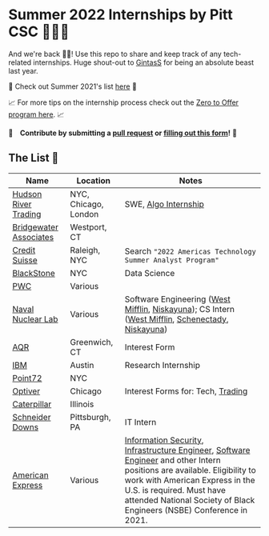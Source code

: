 # Summer 2022 Internships by Pitt CSC 🤿👩‍💻
And we're back 😤🎉! Use this repo to share and keep track of any tech-related internships. Huge shout-out to [GintasS](https://github.com/GintasS) for being an absolute beast last year. 

👴 Check out Summer 2021's list [here](https://github.com/pittcsc/Summer2022-Internships/tree/552701f413a0ad84a90164b03e7eee9c902ab37a) 👴

 📈 For more tips on the internship process check out the [Zero to Offer program here](https://www.pittcs.wiki/zero-to-offer).  📈

🤗 **Contribute by submitting a [pull request](https://github.com/susam/gitpr#create-pull-request) or [filling out this form](https://bit.ly/3d5O76c)!**  🤗

## The List 👔

| Name  |  Location |  Notes |
|---|---|-------------|
| [Hudson River Trading](https://www.hudsonrivertrading.com/careers/job/?gh_jid=3015374) | NYC, Chicago, London | SWE, [Algo Internship](https://www.hudsonrivertrading.com/careers/job/?gh_jid=3008603) |
| [Bridgewater Associates](https://boards.greenhouse.io/bridgewater89/jobs/4076389002) | Westport, CT | |
| [Credit Suisse](https://tas-creditsuisse.taleo.net/careersection/campus/moresearch.ftl) | Raleigh, NYC | Search `"2022 Americas Technology Summer Analyst Program"`|
| [BlackStone](https://blackstone.wd1.myworkdayjobs.com/en-US/Blackstone_Campus_Careers/job/New-York/XMLNAME-2022-Summer-Analyst---Blackstone-Data-Science_15158) | NYC | Data Science |
| [PWC](https://jobs.us.pwc.com/job/pittsburgh/start-intern-summer-2022/932/18302534) | Various | |
| [Naval Nuclear Lab](https://navalnuclearlab.energy.gov/jobsearch/job-details/information-technology-internship-summer-2022/26667/1/) | Various | Software Engineering ([West Mifflin](https://navalnuclearlab.energy.gov/jobsearch/job-details/software-engineering-internship-summer-2022/26659/1/), [Niskayuna](https://navalnuclearlab.energy.gov/jobsearch/job-details/software-engineering-internship-summer-2022/26659/2/)); CS Intern ([West Mifflin](https://navalnuclearlab.energy.gov/jobsearch/job-details/computer-science-internship-summer-2022/26660/1/), [Schenectady](https://navalnuclearlab.energy.gov/jobsearch/job-details/computer-science-internship-summer-2022/26660/3/), [Niskayuna](https://navalnuclearlab.energy.gov/jobsearch/job-details/computer-science-internship-summer-2022/26660/2/)) | [P&G](https://www.pgcareers.com/job/cincinnati/information-technology-emerging-leaders-2022-internship-sophomore/936/17085179) | Cincinatti, OH | Sophomore Program |
| [AQR](https://careers.aqr.com/jobs/university-open-positions/greenwich-ct/2022-summer-internship-express-interest/2194349?lang=en_us#/) | Greenwich, CT | Interest Form |
| [IBM](https://careers.ibm.com/job/12596436/research-internship-summer-2022-undergraduate-austin-tx) | Austin | Research Internship|
| [Point72](https://careers.point72.com/CSJobDetail?jobName=2022-point72-academy-summer-internship-program-new-york&jobCode=CPA-0007359) | NYC | |
| [Optiver](https://www.optiver.com/working-at-optiver/career-opportunities/4995300002/) | Chicago | Interest Forms for: Tech, [Trading](https://www.optiver.com/working-at-optiver/career-opportunities/4929322002/)|
| [Caterpillar](https://caterpillarcareers.ttcportals.com/jobs/6533463-2022-engineering-summer-intern-product-development?tm_job=R0000026191&tm_event=view&tm_company=2539&bid=370&src=SNS-100100) | Illinois | |
|[Schneider Downs](https://schneiderdowns.csod.com/ats/careersite/JobDetails.aspx?id=474&site=4) | Pittsburgh, PA | IT Intern |
|[American Express](https://jobs.americanexpress.com/global/jobs?page=1&keywords=2022&lang=en-US&sortBy=relevance)| Various | [Information Security](https://jobs.americanexpress.com/global/jobs/21006201?lang=en-us&previousLocale=en-US), [Infrastructure Engineer](https://jobs.americanexpress.com/global/jobs/21006210?lang=en-us&previousLocale=en-US), [Software Engineer](https://jobs.americanexpress.com/global/jobs/21006208?lang=en-us&previousLocale=en-US) and other Intern positions are available. Eligibility to work with American Express in the U.S. is required. Must have attended National Society of Black Engineers (NSBE) Conference in 2021. |
